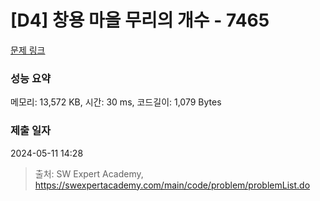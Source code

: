 # [D4] 창용 마을 무리의 개수 - 7465 

[문제 링크](https://swexpertacademy.com/main/code/problem/problemDetail.do?contestProbId=AWngfZVa9XwDFAQU) 

### 성능 요약

메모리: 13,572 KB, 시간: 30 ms, 코드길이: 1,079 Bytes

### 제출 일자

2024-05-11 14:28



> 출처: SW Expert Academy, https://swexpertacademy.com/main/code/problem/problemList.do